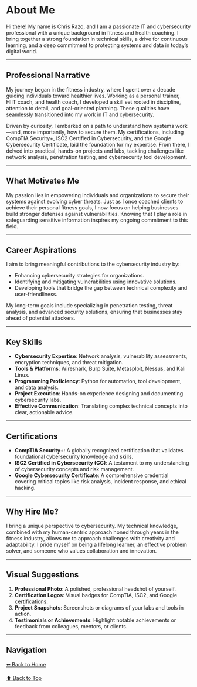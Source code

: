 # About Me

Hi there! My name is Chris Razo, and I am a passionate IT and cybersecurity professional with a unique background in fitness and health coaching. I bring together a strong foundation in technical skills, a drive for continuous learning, and a deep commitment to protecting systems and data in today’s digital world.

---

## Professional Narrative

My journey began in the fitness industry, where I spent over a decade guiding individuals toward healthier lives. Working as a personal trainer, HIIT coach, and health coach, I developed a skill set rooted in discipline, attention to detail, and goal-oriented planning. These qualities have seamlessly transitioned into my work in IT and cybersecurity.  

Driven by curiosity, I embarked on a path to understand how systems work—and, more importantly, how to secure them. My certifications, including CompTIA Security+, ISC2 Certified in Cybersecurity, and the Google Cybersecurity Certificate, laid the foundation for my expertise. From there, I delved into practical, hands-on projects and labs, tackling challenges like network analysis, penetration testing, and cybersecurity tool development.

---

## What Motivates Me

My passion lies in empowering individuals and organizations to secure their systems against evolving cyber threats. Just as I once coached clients to achieve their personal fitness goals, I now focus on helping businesses build stronger defenses against vulnerabilities. Knowing that I play a role in safeguarding sensitive information inspires my ongoing commitment to this field.  

---

## Career Aspirations

I aim to bring meaningful contributions to the cybersecurity industry by:
- Enhancing cybersecurity strategies for organizations.
- Identifying and mitigating vulnerabilities using innovative solutions.
- Developing tools that bridge the gap between technical complexity and user-friendliness.  

My long-term goals include specializing in penetration testing, threat analysis, and advanced security solutions, ensuring that businesses stay ahead of potential attackers.

---

## Key Skills

- **Cybersecurity Expertise**: Network analysis, vulnerability assessments, encryption techniques, and threat mitigation.
- **Tools & Platforms**: Wireshark, Burp Suite, Metasploit, Nessus, and Kali Linux.
- **Programming Proficiency**: Python for automation, tool development, and data analysis.
- **Project Execution**: Hands-on experience designing and documenting cybersecurity labs.
- **Effective Communication**: Translating complex technical concepts into clear, actionable advice.  

---

## Certifications

- **CompTIA Security+**: A globally recognized certification that validates foundational cybersecurity knowledge and skills.
- **ISC2 Certified in Cybersecurity (CC)**: A testament to my understanding of cybersecurity concepts and risk management.
- **Google Cybersecurity Certificate**: A comprehensive credential covering critical topics like risk analysis, incident response, and ethical hacking.  

---

## Why Hire Me?

I bring a unique perspective to cybersecurity. My technical knowledge, combined with my human-centric approach honed through years in the fitness industry, allows me to approach challenges with creativity and adaptability. I pride myself on being a lifelong learner, an effective problem solver, and someone who values collaboration and innovation.  

---

## Visual Suggestions

1. **Professional Photo**: A polished, professional headshot of yourself.
2. **Certification Logos**: Visual badges for CompTIA, ISC2, and Google certifications.
3. **Project Snapshots**: Screenshots or diagrams of your labs and tools in action.
4. **Testimonials or Achievements**: Highlight notable achievements or feedback from colleagues, mentors, or clients.

---

## Navigation
[⬅️ Back to Home](https://c-razo.github.io/portfolio-v2)

[⬆️ Back to Top](#about-me)  
